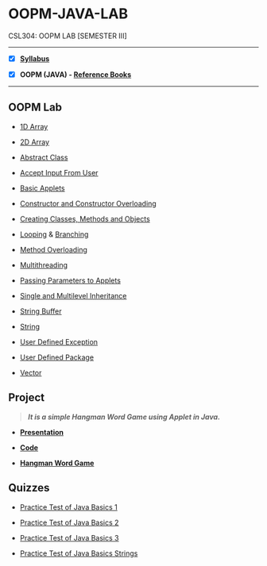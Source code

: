 # OOPM-JAVA-LAB
 CSL304: OOPM LAB [SEMESTER III]
 
 ---
 
 - [X] **[Syllabus](https://github.com/Amey-Thakur/OOPM-JAVA-LAB/blob/main/SE-Comps_CBCGS_Syllabus.pdf)**
 
 - [X] **OOPM (JAVA) - [Reference Books](https://github.com/Amey-Thakur/OOPM-JAVA-LAB/tree/main/Reference%20Books)**

---

## OOPM Lab

 - [1D Array](https://github.com/Amey-Thakur/OOPM-JAVA-LAB/tree/main/OOPM%20Lab/1-D%20Array)
 
 - [2D Array](https://github.com/Amey-Thakur/OOPM-JAVA-LAB/tree/main/OOPM%20Lab/2-D%20Array)
 
 - [Abstract Class](https://github.com/Amey-Thakur/OOPM-JAVA-LAB/tree/main/OOPM%20Lab/Abstract%20Class)
 
 - [Accept Input From User](https://github.com/Amey-Thakur/OOPM-JAVA-LAB/tree/main/OOPM%20Lab/Accept%20Input%20from%20User)
 
 - [Basic Applets](https://github.com/Amey-Thakur/OOPM-JAVA-LAB/tree/main/OOPM%20Lab/Basic%20Applets)
 
 - [Constructor and Constructor Overloading](https://github.com/Amey-Thakur/OOPM-JAVA-LAB/tree/main/OOPM%20Lab/Constructor%20and%20Constructor%20Overloading)
 
 - [Creating Classes, Methods and Objects](https://github.com/Amey-Thakur/OOPM-JAVA-LAB/tree/main/OOPM%20Lab/Creating%20Classes%2C%20Methods%20and%20Objects)
 
 - [Looping](https://github.com/Amey-Thakur/OOPM-JAVA-LAB/tree/main/OOPM%20Lab/Looping%20and%20Branching/Looping) & [Branching](https://github.com/Amey-Thakur/OOPM-JAVA-LAB/tree/main/OOPM%20Lab/Looping%20and%20Branching/Branching)
 
 - [Method Overloading](https://github.com/Amey-Thakur/OOPM-JAVA-LAB/tree/main/OOPM%20Lab/Method%20Overloading)
 
 - [Multithreading](https://github.com/Amey-Thakur/OOPM-JAVA-LAB/tree/main/OOPM%20Lab/Multithreading)
 
 - [Passing Parameters to Applets](https://github.com/Amey-Thakur/OOPM-JAVA-LAB/tree/main/OOPM%20Lab/Passing%20Parameters%20to%20Applets)
 
 - [Single and Multilevel Inheritance](https://github.com/Amey-Thakur/OOPM-JAVA-LAB/tree/main/OOPM%20Lab/Single%20and%20Multilevel%20Inheritance)
 
 - [String Buffer](https://github.com/Amey-Thakur/OOPM-JAVA-LAB/tree/main/OOPM%20Lab/String%20Buffer)
 
 - [String](https://github.com/Amey-Thakur/OOPM-JAVA-LAB/tree/main/OOPM%20Lab/String)
  
 - [User Defined Exception](https://github.com/Amey-Thakur/OOPM-JAVA-LAB/tree/main/OOPM%20Lab/User%20Defined%20Exception)
 
 - [User Defined Package](https://github.com/Amey-Thakur/OOPM-JAVA-LAB/tree/main/OOPM%20Lab/User%20Defined%20Package)
 
 - [Vector](https://github.com/Amey-Thakur/OOPM-JAVA-LAB/tree/main/OOPM%20Lab/Vector)
 

## Project
 
 >**_It is a simple Hangman Word Game using Applet in Java._**
 
 - **[Presentation](http://dx.doi.org/10.13140/RG.2.2.26806.22082)**
  
 - **[Code](http://dx.doi.org/10.13140/RG.2.2.20095.33446)**
  
 - **[Hangman Word Game](https://github.com/Amey-Thakur/HANGMAN-WORD-GAME)** 


## Quizzes
 
 - [Practice Test of Java Basics 1](https://github.com/Amey-Thakur/OOPM-JAVA-LAB/blob/main/Quizzes/Practice%20Test%20of%20Java%20Basics%201.pdf)
 
 - [Practice Test of Java Basics 2](https://github.com/Amey-Thakur/OOPM-JAVA-LAB/blob/main/Quizzes/Practice%20Test%20of%20Java%20Basics%202.pdf)
 
 - [Practice Test of Java Basics 3](https://github.com/Amey-Thakur/OOPM-JAVA-LAB/blob/main/Quizzes/Practice%20Test%20of%20Java%20Basics%203.pdf)
 
 - [Practice Test of Java Basics Strings](https://github.com/Amey-Thakur/OOPM-JAVA-LAB/blob/main/Quizzes/Practice%20Test%20of%20Java%20Basic%20Strings.pdf)
